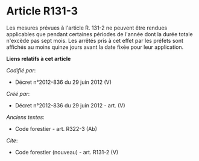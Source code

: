# Article R131-3

Les mesures prévues à l'article R. 131-2 ne peuvent être rendues applicables que pendant certaines périodes de l'année dont
la durée totale n'excède pas sept mois. Les arrêtés pris à cet effet par les préfets sont affichés au moins quinze jours
avant la date fixée pour leur application.

**Liens relatifs à cet article**

_Codifié par_:

  - Décret n°2012-836 du 29 juin 2012 (V)

_Créé par_:

  - Décret n°2012-836 du 29 juin 2012 - art. (V)

_Anciens textes_:

  - Code forestier - art. R322-3 (Ab)

_Cite_:

  - Code forestier (nouveau) - art. R131-2 (V)
